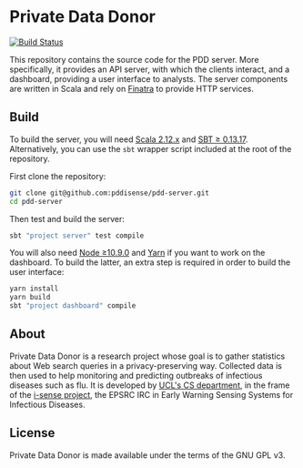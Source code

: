 # Private Data Donor

[![Build Status](https://travis-ci.com/pddisense/pdd-server.svg?branch=master)](https://travis-ci.com/pddisense/pdd-server)

This repository contains the source code for the PDD server.
More specifically, it provides an API server, with which the clients interact, and a dashboard, providing a user interface to analysts.
The server components are written in Scala and rely on [Finatra](https://twitter.github.io/finatra/) to provide HTTP services.

## Build
To build the server, you will need [Scala 2.12.x](https://www.scala-lang.org) and [SBT ≥ 0.13.17](https://www.scala-sbt.org).
Alternatively, you can use the `sbt` wrapper script included at the root of the repository.

First clone the repository:
```bash
git clone git@github.com:pddisense/pdd-server.git
cd pdd-server
```

Then test and build the server:
```bash
sbt "project server" test compile
```

You will also need [Node ≥10.9.0](https://nodejs.org) and [Yarn](https://yarnpkg.com) if you want to work on the dashboard.
To build the latter, an extra step is required in order to build the user interface:
```bash
yarn install
yarn build
sbt "project dashboard" compile
```

## About
Private Data Donor is a research project whose goal is to gather statistics about Web search queries in a privacy-preserving way.
Collected data is then used to help monitoring and predicting outbreaks of infectious diseases such as flu.
It is developed by [UCL's CS department](http://www.cs.ucl.ac.uk/home/), in the frame of the [i-sense project](https://www.i-sense.org.uk/), the EPSRC IRC in Early Warning Sensing Systems for Infectious Diseases.

## License

Private Data Donor is made available under the terms of the GNU GPL v3.
